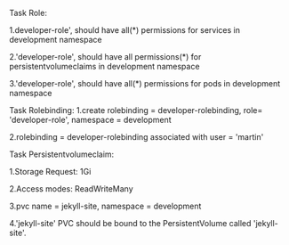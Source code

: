 Task Role:

1.developer-role', should have all(\*) permissions for services in development namespace

2.'developer-role', should have all permissions(\*) for persistentvolumeclaims in development namespace

3.'developer-role', should have all(\*) permissions for pods in development namespace

Task Rolebinding:
1.create rolebinding = developer-rolebinding, role= 'developer-role', namespace = development

2.rolebinding = developer-rolebinding associated with user = 'martin'

Task Persistentvolumeclaim:

1.Storage Request: 1Gi

2.Access modes: ReadWriteMany

3.pvc name = jekyll-site, namespace = development

4.'jekyll-site' PVC should be bound to the PersistentVolume called 'jekyll-site'.
